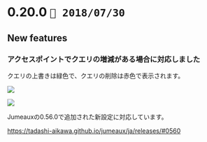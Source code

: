 0.20.0   `📅 2018/07/30` 
===============================


## New features

### アクセスポイントでクエリの増減がある場合に対応しました

クエリの上書きは緑色で、クエリの削除は赤色で表示されます。

![](https://dl.dropboxusercontent.com/s/f9g002nj30ecejs/0.20.0-1.png)

![](https://dl.dropboxusercontent.com/s/s54t9gu4f32tx42/0.20.0-2.png)

Jumeauxの0.56.0で追加された新設定に対応しています。

https://tadashi-aikawa.github.io/jumeaux/ja/releases/#0560

